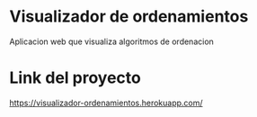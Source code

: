 # Visualizador de ordenamientos
Aplicacion web que visualiza algoritmos de ordenacion
# Link del proyecto
https://visualizador-ordenamientos.herokuapp.com/